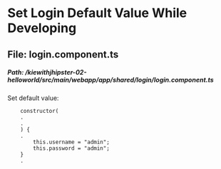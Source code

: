 # Set Login Default Value While Developing

##  File: login.component.ts
##### Path: /kiewithjhipster-02-helloworld/src/main/webapp/app/shared/login/login.component.ts

Set default value:<br/>

``` 
    constructor(
	.
	.
    ) {
	.
        this.username = "admin";
        this.password = "admin";
    }
	.
```
